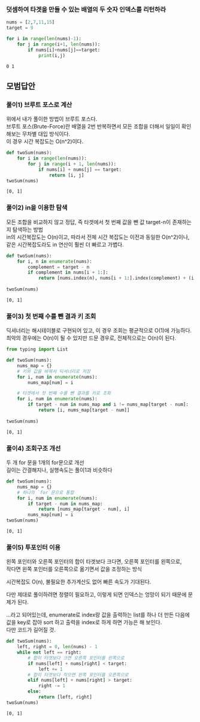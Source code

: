 ### 덧셈하여 타겟을 만들 수 있는 배열의 두 숫자 인덱스를 리턴하라


```python
nums = [2,7,11,15]
target = 9
```


```python
for i in range(len(nums)-1):
    for j in range(i+1, len(nums)):
        if nums[i]+nums[j]==target:
            print(i,j)
```

    0 1
    

## 모범답안

###  풀이1) 브루트 포스로 계산

위에서 내가 풀이한 방법이 브루트 포스다.\
브루트 포스(Brute-Force)란 배열을 2번 반복하면서 모든 조합을 더해서 일일이 확인해보는 무차별 대입 방식이다.\
이 경우 시간 복잡도는 O(n^2)이다.


```python
def twoSum(nums):
    for i in range(len(nums)):
        for j in range(i + 1, len(nums)):
            if nums[i] + nums[j] == target:
                return [i, j]
twoSum(nums)
```




    [0, 1]



###  풀이2) in을 이용한 탐색

모든 조합을 비교하지 않고 정답, 즉 타겟에서 첫 번째 값을 뺀 값 target-n이 존재하는지 탐색하는 방법\
in의 시간복잡도는 O(n)이고, 따라서 전체 시간 복잡도는 이전과 동일한 O(n^2)이나,\
같은 시간복잡도라도 in 연산이 훨씬 더 빠르고 가볍다.


```python
def twoSum(nums):
    for i, n in enumerate(nums):
        complement = target - n
        if complement in nums[i + 1:]:
            return [nums.index(n), nums[i + 1:].index(complement) + (i + 1)]
        
twoSum(nums)
```




    [0, 1]



###  풀이3) 첫 번째 수를 뺀 결과 키 조회

딕셔너리는 해시테이블로 구현되어 있고, 이 경우 조회는 평균적으로 O(1)에 가능하다.\
최악의 경우에는 O(n)이 될 수 있지만 드문 경우로, 전체적으로는 O(n)이 된다.


```python
from typing import List

def twoSum(nums):
    nums_map = {}
    # 키와 값을 바꿔서 딕셔너리로 저장
    for i, num in enumerate(nums):
        nums_map[num] = i

    # 타겟에서 첫 번째 수를 뺀 결과를 키로 조회
    for i, num in enumerate(nums):
        if target - num in nums_map and i != nums_map[target - num]:
            return [i, nums_map[target - num]]
        
twoSum(nums)
```




    [0, 1]



###  풀이4) 조회구조 개선

두 개 for 문을 1개의 for문으로 개선\
길이는 간결해지나, 실행속도는 풀이1과 비슷하다


```python
def twoSum(nums):
    nums_map = {}
    # 하나의 `for`문으로 통합
    for i, num in enumerate(nums):
        if target - num in nums_map:
            return [nums_map[target - num], i]
        nums_map[num] = i
twoSum(nums)
```




    [0, 1]



###  풀이5) 투포인터 이용

왼쪽 포인터와 오른쪽 포인터의 합이 타겟보다 크다면, 오른쪽 포인터를 왼쪽으로,\
작다면 왼쪽 포인터를 오른쪽으로 옮기면서 값을 조정하는 방식

시간복잡도 O(n), 불필요한 추가계산도 없어 빠른 속도가 기대된다.

다만 제대로 풀이하려면 정렬이 필요하고, 이렇게 되면 인덱스는 엉망이 되기 때문에 문제가 된다.

...라고 되어있는데, enumerate로 index랑 값을 출력하는 list를 하나 더 만든 다음에\
값을 key로 잡아 sort 하고 출력을 index로 하게 하면 가능은 해 보인다.\
다만 코드가 길어질 것.


```python
def twoSum(nums):
    left, right = 0, len(nums) - 1
    while not left == right:
        # 합이 타겟보다 크면 오른쪽 포인터를 왼쪽으로
        if nums[left] + nums[right] < target:
            left += 1
        # 합이 타겟보다 작으면 왼쪽 포인터를 오른쪽으로
        elif nums[left] + nums[right] > target:
            right -= 1
        else:
            return [left, right]
twoSum(nums)
```




    [0, 1]


